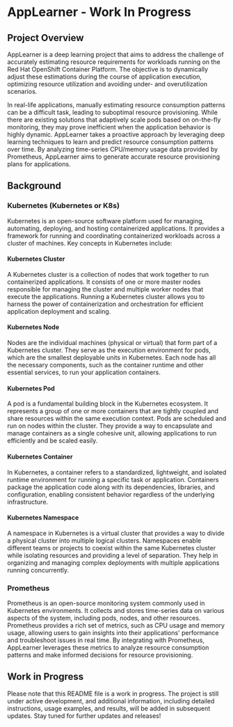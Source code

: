# AppLearner - Work In Progress

## Project Overview

AppLearner is a deep learning project that aims to address the challenge of accurately estimating resource requirements for workloads running on the Red Hat OpenShift Container Platform. The objective is to dynamically adjust these estimations during the course of application execution, optimizing resource utilization and avoiding under- and overutilization scenarios.

In real-life applications, manually estimating resource consumption patterns can be a difficult task, leading to suboptimal resource provisioning. While there are existing solutions that adaptively scale pods based on on-the-fly monitoring, they may prove inefficient when the application behavior is highly dynamic. AppLearner takes a proactive approach by leveraging deep learning techniques to learn and predict resource consumption patterns over time. By analyzing time-series CPU/memory usage data provided by Prometheus, AppLearner aims to generate accurate resource provisioning plans for applications.

## Background

### Kubernetes (Kubernetes or K8s)

Kubernetes is an open-source software platform used for managing, automating, deploying, and hosting containerized applications. It provides a framework for running and coordinating containerized workloads across a cluster of machines. Key concepts in Kubernetes include:

#### Kubernetes Cluster

A Kubernetes cluster is a collection of nodes that work together to run containerized applications. It consists of one or more master nodes responsible for managing the cluster and multiple worker nodes that execute the applications. Running a Kubernetes cluster allows you to harness the power of containerization and orchestration for efficient application deployment and scaling.

#### Kubernetes Node

Nodes are the individual machines (physical or virtual) that form part of a Kubernetes cluster. They serve as the execution environment for pods, which are the smallest deployable units in Kubernetes. Each node has all the necessary components, such as the container runtime and other essential services, to run your application containers.

#### Kubernetes Pod

A pod is a fundamental building block in the Kubernetes ecosystem. It represents a group of one or more containers that are tightly coupled and share resources within the same execution context. Pods are scheduled and run on nodes within the cluster. They provide a way to encapsulate and manage containers as a single cohesive unit, allowing applications to run efficiently and be scaled easily.

#### Kubernetes Container

In Kubernetes, a container refers to a standardized, lightweight, and isolated runtime environment for running a specific task or application. Containers package the application code along with its dependencies, libraries, and configuration, enabling consistent behavior regardless of the underlying infrastructure.

#### Kubernetes Namespace

A namespace in Kubernetes is a virtual cluster that provides a way to divide a physical cluster into multiple logical clusters. Namespaces enable different teams or projects to coexist within the same Kubernetes cluster while isolating resources and providing a level of separation. They help in organizing and managing complex deployments with multiple applications running concurrently.

### Prometheus

Prometheus is an open-source monitoring system commonly used in Kubernetes environments. It collects and stores time-series data on various aspects of the system, including pods, nodes, and other resources. Prometheus provides a rich set of metrics, such as CPU usage and memory usage, allowing users to gain insights into their applications' performance and troubleshoot issues in real time. By integrating with Prometheus, AppLearner leverages these metrics to analyze resource consumption patterns and make informed decisions for resource provisioning.

## Work in Progress

Please note that this README file is a work in progress. The project is still under active development, and additional information, including detailed instructions, usage examples, and results, will be added in subsequent updates. Stay tuned for further updates and releases!

